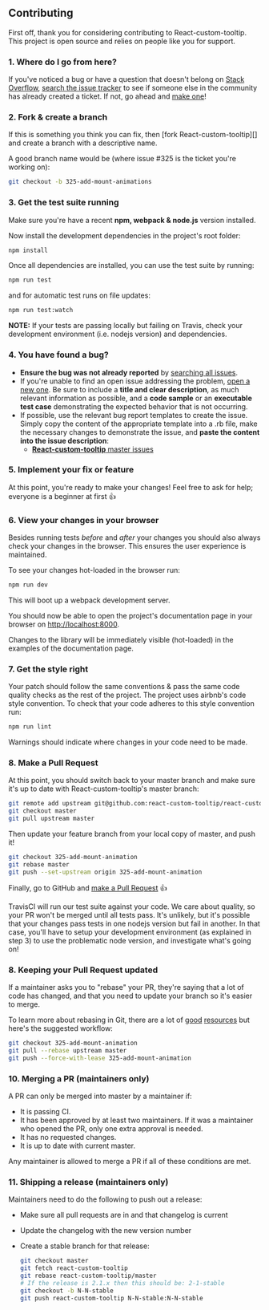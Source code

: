 ## Contributing

First off, thank you for considering contributing to React-custom-tooltip. This project is open source and relies on people like you for support.

### 1. Where do I go from here?

If you've noticed a bug or have a question that doesn't belong on [Stack Overflow][], [search the issue tracker][] to see if someone else in the community has already created a ticket. If not, go ahead and [make one][new issue]!

### 2. Fork & create a branch

If this is something you think you can fix, then [fork React-custom-tooltip][] and
create a branch with a descriptive name.

A good branch name would be (where issue #325 is the ticket you're working on):

```sh
git checkout -b 325-add-mount-animations
```

### 3. Get the test suite running

Make sure you're have a recent **npm, webpack &amp; node.js** version installed. 

Now install the development dependencies in the project's root folder:

```sh
npm install
```
Once all dependencies are installed, you can use the test suite by running:

```sh
npm run test
```
and for automatic test runs on file updates:

```sh
npm run test:watch
``` 
**NOTE:**  If your tests are passing locally but failing on Travis, check your development environment (i.e. nodejs version) and dependencies.

### 4. You have found a bug?

* **Ensure the bug was not already reported** by [searching all issues][].
* If you're unable to find an open issue addressing the problem,
  [open a new one][new issue]. Be sure to include a **title and clear
  description**, as much relevant information as possible, and a **code sample**
  or an **executable test case** demonstrating the expected behavior that is not
  occurring.
* If possible, use the relevant bug report templates to create the issue.
  Simply copy the content of the appropriate template into a .rb file, make the
  necessary changes to demonstrate the issue, and **paste the content into the
  issue description**:
  * [**React-custom-tooltip** master issues][master template]

### 5. Implement your fix or feature

At this point, you're ready to make your changes! Feel free to ask for help;
everyone is a beginner at first :thumbsup:

### 6. View your changes in your browser

Besides running tests _before_ and _after_ your changes you should also always check your changes in the browser. This ensures the user experience is maintained.

To see your changes hot-loaded in the browser run:

```sh
npm run dev
```

This will boot up a webpack development server. 

You should now be able to open the project's documentation page in your browser on <http://localhost:8000>.

Changes to the library will be immediately visible (hot-loaded) in the examples of the documentation page.

### 7. Get the style right

Your patch should follow the same conventions & pass the same code quality checks as the rest of the project.
The project uses airbnb's code style convention. To check that your code adheres to this style convention run:

```sh
npm run lint
```
Warnings should indicate where changes in your code need to be made.

### 8. Make a Pull Request

At this point, you should switch back to your master branch and make sure it's
up to date with React-custom-tooltip's master branch:

```sh
git remote add upstream git@github.com:react-custom-tooltip/react-custom-tooltip.git
git checkout master
git pull upstream master
```

Then update your feature branch from your local copy of master, and push it!

```sh
git checkout 325-add-mount-animation
git rebase master
git push --set-upstream origin 325-add-mount-animation
```

Finally, go to GitHub and [make a Pull Request][] :thumbsup:

TravisCI will run our test suite against your code. We care about quality, so your PR 
won't be merged until all tests pass. It's unlikely, but it's possible that your changes 
pass tests in one nodejs version but fail in another. In that case, you'll have to setup
your development environment (as explained in step 3) to use the problematic node version,
and investigate what's going on!

### 8. Keeping your Pull Request updated

If a maintainer asks you to "rebase" your PR, they're saying that a lot of code
has changed, and that you need to update your branch so it's easier to merge.

To learn more about rebasing in Git, there are a lot of [good][git rebasing]
[resources][interactive rebase] but here's the suggested workflow:

```sh
git checkout 325-add-mount-animation
git pull --rebase upstream master
git push --force-with-lease 325-add-mount-animation
```

### 10. Merging a PR (maintainers only)

A PR can only be merged into master by a maintainer if:

* It is passing CI.
* It has been approved by at least two maintainers. If it was a maintainer who
  opened the PR, only one extra approval is needed.
* It has no requested changes.
* It is up to date with current master.

Any maintainer is allowed to merge a PR if all of these conditions are
met.

### 11. Shipping a release (maintainers only)

Maintainers need to do the following to push out a release:

* Make sure all pull requests are in and that changelog is current
* Update the changelog with the new version number
* Create a stable branch for that release:

  ```sh
  git checkout master
  git fetch react-custom-tooltip
  git rebase react-custom-tooltip/master
  # If the release is 2.1.x then this should be: 2-1-stable
  git checkout -b N-N-stable
  git push react-custom-tooltip N-N-stable:N-N-stable
  ```

[Stack Overflow]: http://stackoverflow.com/questions/tagged/react-custom-tooltip
[search the issue tracker]: https://github.com/react-custom-tooltip/react-custom-tooltip/issues?q=something
[new issue]: https://github.com/react-custom-tooltip/react-custom-tooltip/issues/new
[fork React-custom-tootlip]: https://help.github.com/articles/fork-a-repo
[searching all issues]: https://github.com/react-custom-tooltip/react-custom-tooltip/issues?q=
[master template]: https://github.com/react-custom-tooltip/react-custom-tooltip/blob/master/lib/bug_report_templates/react_custom_tooltip_master.rb
[make a pull request]: https://help.github.com/articles/creating-a-pull-request
[git rebasing]: http://git-scm.com/book/en/Git-Branching-Rebasing
[interactive rebase]: https://help.github.com/articles/interactive-rebase